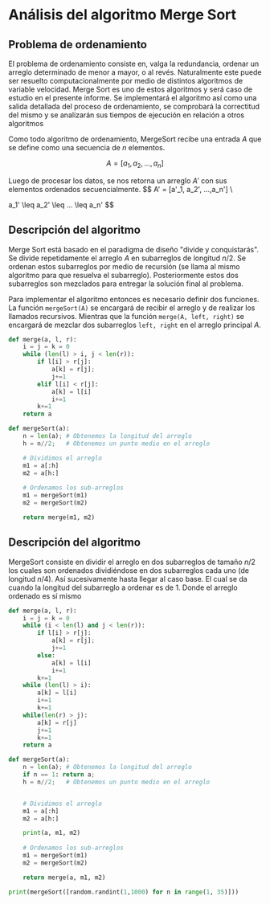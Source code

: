 # Análisis del algoritmo Merge Sort

## Problema de ordenamiento

El problema de ordenamiento consiste en, valga la redundancia, ordenar un
arreglo determinado de menor a mayor, o al revés. Naturalmente este puede
ser resuelto computacionalmente por medio de distintos algoritmos de
variable velocidad. Merge Sort es uno de estos algoritmos y será caso de
estudio en el presente informe. Se implementará el algoritmo así como una
salida detallada del proceso de ordenamiento, se comprobará la correctitud
del mismo y se analizarán sus tiempos de ejecución en relación a otros algoritmos

Como todo algoritmo de ordenamiento, MergeSort recibe una entrada $A$ que
se define como una secuencia de $n$ elementos.

$$
A = [a_1, a_2, ..., a_n]
$$

Luego de procesar los datos, se nos retorna un arreglo $A'$ con sus elementos ordenados
secuencialmente.
$$
A' = [a'_1, a_2', ...,a_n'] \\

a_1' \leq a_2' \leq ... \leq a_n'
$$

## Descripción del algoritmo

Merge Sort está basado en el paradigma de diseño "divide y conquistarás". Se
divide repetidamente el arreglo $A$ en subarreglos de longitud $n/2$. Se
ordenan estos subarreglos por medio de recursión (se llama al mismo algoritmo
para que resuelva el subarreglo). Posteriormente estos dos subarreglos son
mezclados para entregar la solución final al problema.

Para implementar el algoritmo entonces es necesario definir dos funciones.
La función `mergeSort(A)` se encargará de recibir el arreglo y de realizar
los llamados recursivos. Mientras que la función `merge(A, left, right)` se
encargará de mezclar dos subarreglos `left, right` en el arreglo principal
$A$.

```python
def merge(a, l, r):
    i = j = k = 0
    while (len(l) > i, j < len(r)):
        if l[i] > r[j]:
            a[k] = r[j];
            j+=1
        elif l[i] < r[j]:
            a[k] = l[i]
            i+=1
        k+=1
    return a

def mergeSort(a):
    n = len(a); # Obtenemos la longitud del arreglo
    h = n//2;   # Obtenemos un punto medio en el arreglo

    # Dividimos el arreglo
    m1 = a[:h]  
    m2 = a[h:]
    
    # Ordenamos los sub-arreglos
    m1 = mergeSort(m1)
    m2 = mergeSort(m2)

    return merge(m1, m2)
```

## Descripción del algoritmo

MergeSort consiste en dividir el arreglo en dos subarreglos de tamaño $n/2$
los cuales son ordenados dividiéndose en dos subarreglos cada uno (de longitud
$n/4$). Así sucesivamente hasta llegar al caso base. El cual se da cuando la
longitud del subarreglo a ordenar es de $1$. Donde el arreglo ordenado es sí
mismo
```python
def merge(a, l, r):
    i = j = k = 0
    while (i < len(l) and j < len(r)):
        if l[i] > r[j]:
            a[k] = r[j];
            j+=1
        else:
            a[k] = l[i]
            i+=1
        k+=1
    while (len(l) > i):
        a[k] = l[i]
        i+=1
        k+=1
    while(len(r) > j):
        a[k] = r[j]
        j+=1
        k+=1
    return a

def mergeSort(a):
    n = len(a); # Obtenemos la longitud del arreglo
    if n == 1: return a;
    h = n//2;   # Obtenemos un punto medio en el arreglo


    # Dividimos el arreglo
    m1 = a[:h]  
    m2 = a[h:]

    print(a, m1, m2)
    
    # Ordenamos los sub-arreglos
    m1 = mergeSort(m1)
    m2 = mergeSort(m2)

    return merge(a, m1, m2)

print(mergeSort([random.randint(1,1000) for n in range(1, 35)]))
```
